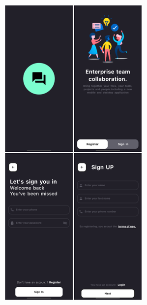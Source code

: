 
<img src="splash.png" width="220"> <img src="entry.png" width="220">
<img src="log.png" width="220"> <img src="reg.png" width="220">
